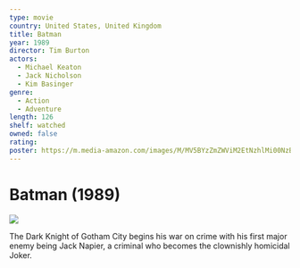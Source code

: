 ```yaml
---
type: movie
country: United States, United Kingdom
title: Batman
year: 1989
director: Tim Burton
actors:
  - Michael Keaton
  - Jack Nicholson
  - Kim Basinger
genre:
  - Action
  - Adventure
length: 126
shelf: watched
owned: false
rating:
poster: https://m.media-amazon.com/images/M/MV5BYzZmZWViM2EtNzhlMi00NzBlLWE0MWEtZDFjMjk3YjIyNTBhXkEyXkFqcGc@._V1_SX300.jpg
---
```


# Batman (1989)

![](https://m.media-amazon.com/images/M/MV5BYzZmZWViM2EtNzhlMi00NzBlLWE0MWEtZDFjMjk3YjIyNTBhXkEyXkFqcGc@._V1_SX300.jpg)

The Dark Knight of Gotham City begins his war on crime with his first major enemy being Jack Napier, a criminal who becomes the clownishly homicidal Joker.
